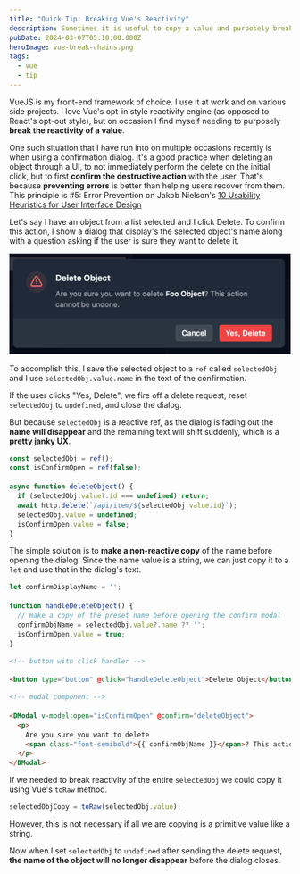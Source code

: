 ```yaml
---
title: "Quick Tip: Breaking Vue's Reactivity"
description: Sometimes it is useful to copy a value and purposely break reactivity in VueJS.
pubDate: 2024-03-07T05:10:00.000Z
heroImage: vue-break-chains.png
tags:
  - vue
  - tip
---
```


VueJS is my front-end framework of choice. I use it at work and on various side projects. I love Vue's opt-in style reactivity engine (as opposed to React's opt-out style), but on occasion I find myself needing to purposely **break the reactivity of a value**.

One such situation that I have run into on multiple occasions recently is when using a confirmation dialog. It's a good practice when deleting an object through a UI, to not immediately perform the delete on the initial click, but to first **confirm the destructive action** with the user. That's because **preventing errors** is better than helping users recover from them. This principle is #5: Error Prevention on Jakob Nielson's [10 Usability Heuristics for User Interface Design](https://www.nngroup.com/articles/ten-usability-heuristics/)

Let's say I have an object from a list selected and I click Delete. To confirm this action, I show a dialog that display's the selected object's name along with a question asking if the user is sure they want to delete it.

![confirm dialog](./images/delete-object.png)

To accomplish this, I save the selected object to a `ref` called `selectedObj` and I use `selectedObj.value.name` in the text of the confirmation.

If the user clicks "Yes, Delete", we fire off a delete request, reset `selectedObj` to `undefined`, and close the dialog.

But because `selectedObj` is a reactive ref, as the dialog is fading out the **name will disappear** and the remaining text will shift suddenly, which is a **pretty janky UX**.

```ts
const selectedObj = ref();
const isConfirmOpen = ref(false);

async function deleteObject() {
  if (selectedObj.value?.id === undefined) return;
  await http.delete(`/api/item/${selectedObj.value.id}`);
  selectedObj.value = undefined;
  isConfirmOpen.value = false;
}
```

The simple solution is to **make a non-reactive copy** of the name before opening the dialog. Since the name value is a string, we can just copy it to a `let` and use that in the dialog's text.

```ts
let confirmDisplayName = '';

function handleDeleteObject() {
  // make a copy of the preset name before opening the confirm modal
  confirmObjName = selectedObj.value?.name ?? '';
  isConfirmOpen.value = true;
}
```

```html
<!-- button with click handler -->

<button type="button" @click="handleDeleteObject">Delete Object</button>
```

```html
<!-- modal component -->

<DModal v-model:open="isConfirmOpen" @confirm="deleteObject">
  <p>
    Are you sure you want to delete
    <span class="font-semibold">{{ confirmObjName }}</span>? This action cannot be undone.
  </p>
</DModal>
```

If we needed to break reactivity of the entire `selectedObj` we could copy it using Vue's `toRaw` method.

```ts
selectedObjCopy = toRaw(selectedObj.value);
```

However, this is not necessary if all we are copying is a primitive value like a string.

Now when I set `selectedObj` to `undefined` after sending the delete request, **the name of the object will no longer disappear** before the dialog closes.
